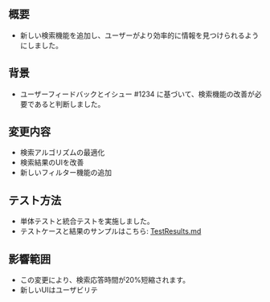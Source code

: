 ## 概要
- 新しい検索機能を追加し、ユーザーがより効率的に情報を見つけられるようにしました。

## 背景
- ユーザーフィードバックとイシュー #1234 に基づいて、検索機能の改善が必要であると判断しました。

## 変更内容
- 検索アルゴリズムの最適化
- 検索結果のUIを改善
- 新しいフィルター機能の追加

## テスト方法
- 単体テストと統合テストを実施しました。
- テストケースと結果のサンプルはこちら: [TestResults.md](リンク)

## 影響範囲
- この変更により、検索応答時間が20%短縮されます。
- 新しいUIはユーザビリテ
